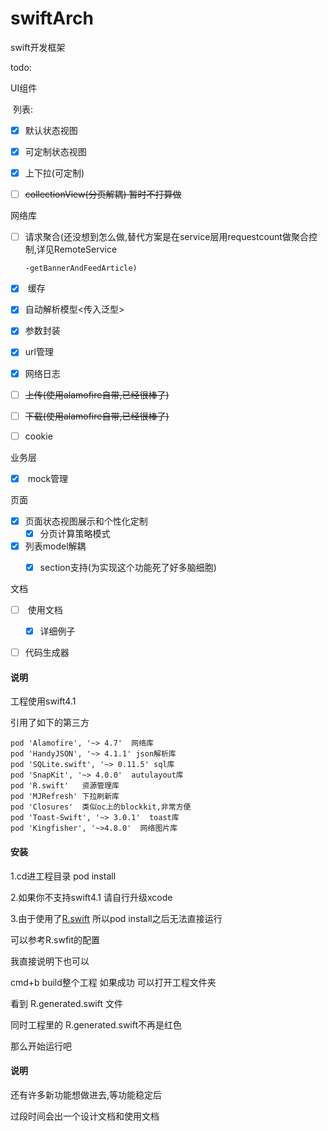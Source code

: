 # swiftArch

swift开发框架

todo:

UI组件 

​      列表: 

- [x] ​        默认状态视图
- [x] ​       可定制状态视图  
- [x] ​       上下拉(可定制) 

- [ ] ~~collectionView(分页解耦)  暂时不打算做~~

网络库

- [ ] ​              请求聚合(还没想到怎么做,替代方案是在service层用requestcount做聚合控制,详见RemoteService

      -getBannerAndFeedArticle)

- [x] ​               缓存

- [x] ​               自动解析模型<传入泛型>

- [x] ​               参数封装 

- [x] ​               url管理  

- [x] ​              网络日志

- [ ] ​             ~~上传(使用alamofire自带,已经很棒了)~~

- [ ] ​              ~~下载(使用alamofire自带,已经很棒了)~~

- [ ] cookie

业务层  

- [x] ​	         mock管理

页面

- [x] ​		页面状态视图展示和个性化定制
   - [x] ​分页计算策略模式  
- [x] 列表model解耦
  - [x] section支持(为实现这个功能死了好多脑细胞)



文档

- [ ] ​		使用文档
   - [x] ​详细例子


- [ ] 代码生成器





#### 说明

工程使用swift4.1 

引用了如下的第三方 

    pod 'Alamofire', '~> 4.7'  网络库
    pod 'HandyJSON', '~> 4.1.1' json解析库
    pod 'SQLite.swift', '~> 0.11.5' sql库
    pod 'SnapKit', '~> 4.0.0'  autulayout库
    pod 'R.swift'   资源管理库
    pod 'MJRefresh' 下拉刷新库
    pod 'Closures'  类似oc上的blockkit,非常方便
    pod 'Toast-Swift', '~> 3.0.1'  toast库
    pod 'Kingfisher', '~>4.8.0'  网络图片库


#### 安装

1.cd进工程目录 pod install

2.如果你不支持swift4.1 请自行升级xcode

3.由于使用了[R.swift](https://github.com/mac-cain13/R.swift) 所以pod install之后无法直接运行

可以参考R.swfit的配置  

我直接说明下也可以

cmd+b build整个工程 如果成功 可以打开工程文件夹

看到 R.generated.swift 文件 

同时工程里的 R.generated.swift不再是红色

那么开始运行吧



#### 说明

还有许多新功能想做进去,等功能稳定后

过段时间会出一个设计文档和使用文档



